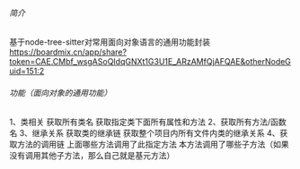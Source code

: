 

###### 简介
基于node-tree-sitter对常用面向对象语言的通用功能封装
https://boardmix.cn/app/share?token=CAE.CMbf_wsgASoQIdqGNXt1G3U1E_ARzAMfQjAFQAE&otherNodeGuid=151:2 

###### 功能（面向对象的通用功能）

1、类相关
	获取所有类名
	获取指定类下面所有属性和方法
2、获取所有方法/函数名
3、继承关系
	获取类的继承链
	获取整个项目内所有文件内类的继承关系
4、获取方法的调用链
	上面哪些方法调用了此指定方法
	本方法调用了哪些子方法（如果没有调用其他子方法，那么自己就是基元方法）

  




